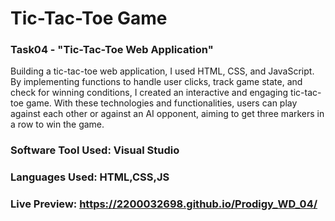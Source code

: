# Tic-Tac-Toe Game
### Task04 - "Tic-Tac-Toe Web Application"
Building a tic-tac-toe web application, I used HTML, CSS, and JavaScript. By implementing functions to handle user clicks, track game state, and check for winning conditions, I created an interactive and engaging tic-tac-toe game. With these technologies and functionalities, users can play against each other or against an AI opponent, aiming to get three markers in a row to win the game.

### Software Tool Used: Visual Studio
### Languages Used: HTML,CSS,JS

### Live Preview: https://2200032698.github.io/Prodigy_WD_04/
